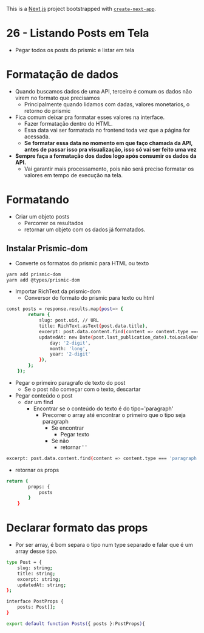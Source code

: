 This is a [Next.js](https://nextjs.org/) project bootstrapped with [`create-next-app`](https://github.com/vercel/next.js/tree/canary/packages/create-next-app).

# 26 - Listando Posts em Tela

- Pegar todos os posts do prismic e listar em tela

# Formatação de dados

- Quando buscamos dados de uma API, terceiro é comum os dados não virem no formato que precisamos
    - Principalmente quando lidamos com dadas, valores monetarios, o retorno do prismic
- Fica comum deixar pra formatar esses valores na interface.
    - Fazer formatação dentro do HTML.
    - Essa data vai ser formatada no frontend toda vez que a página for acessada.
    - **Se formatar essa data no momento em que faço chamada da API, antes de passar isso pra visualização, isso só vai ser feito uma vez**
- **Sempre faça a formatação dos dados logo após consumir os dados da API.**
    - Vai  garantir mais processamento, pois não será preciso formatar os valores em tempo de execução na tela.

# Formatando

- Criar um objeto posts
    - Percorrer os resultados
    - retornar um objeto com os dados já formatados.

## Instalar Prismic-dom

- Converte os formatos do prismic para HTML ou texto

```bash
yarn add prismic-dom
yarn add @types/prismic-dom
```

- Importar  RichText da prismic-dom
    - Conversor do formato do prismic para texto ou html

```bash
const posts = response.results.map(post=> {
        return {
            slug: post.uid, // URL 
            title: RichText.asText(post.data.title),
            excerpt: post.data.content.find(content => content.type === 'paragraph')?.text ?? '',
            updatedAt: new Date(post.last_publication_date).toLocaleDateString('pt-BR',{
                day: '2-digit',
                month: 'long',
                year: '2-digit' 
            }),
        };
    });
```

- Pegar o primeiro paragrafo de texto do post
    - Se o post não começar com o texto, descartar
- Pegar conteúdo o post
    - dar um find
        - Encontrar se o conteúdo do texto é do tipo='paragraph'
            - Precorrer o array até encontrar o primeiro que o tipo seja paragraph
                - Se encontrar
                    - Pegar texto
                - Se não
                    - retornar ' '

```bash
excerpt: post.data.content.find(content => content.type === 'paragraph')?.text ?? '',
```

- retornar os props

```bash
return {
        props: {
            posts
        }
    }
```

# Declarar formato das props

- Por ser array, é bom separa o tipo num type separado e falar que é um array desse tipo.

```bash
type Post = {
    slug: string;
    title: string;
    excerpt: string;
    updatedAt: string;
};

interface PostProps {
    posts: Post[];
}

export default function Posts({ posts }:PostProps){
```